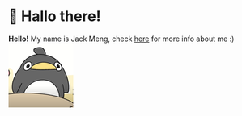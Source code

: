 # 🍵 Hallo there!

**Hello!** My name is Jack Meng, check [here](https://exoad.github.io/exoad/mds/Main.html) for more info about me :) 
![](860560805371838485.png)

